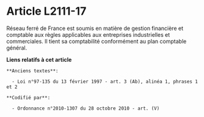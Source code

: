 # Article L2111-17

Réseau ferré de France est soumis en matière de gestion financière et comptable aux règles applicables aux entreprises
industrielles et commerciales. Il tient sa comptabilité conformément au plan comptable général.

**Liens relatifs à cet article**

	**Anciens textes**:

	  - Loi n°97-135 du 13 février 1997 - art. 3 (Ab), alinéa 1, phrases 1 et 2

	**Codifié par**:

	  - Ordonnance n°2010-1307 du 28 octobre 2010 - art. (V)
